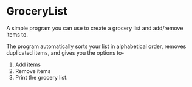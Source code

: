 # GroceryList
A simple program you can use to create a grocery list and add/remove items to.

The program automatically sorts your list in alphabetical order, removes duplicated items, and gives you the options to-
1) Add items
2) Remove items
3) Print the grocery list.
